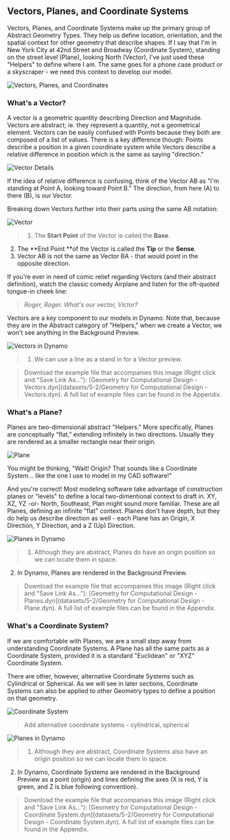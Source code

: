## Vectors, Planes, and Coordinate Systems
Vectors, Planes, and Coordinate Systems make up the primary group of Abstract Geometry Types. They help us define location, orientation, and the spatial context for other geometry that describe shapes. If I say that I'm in New York City at 42nd Street and Broadway (Coordinate System), standing on the street level (Plane), looking North (Vector), I've just used these "Helpers" to define where I am. The same goes for a phone case product or a skyscraper - we need this context to develop our model.

![Vectors, Planes, and Coordinates](images/5-2/VectorsPlanesCoodinates.png)


### What's a Vector?

A vector is a geometric quantity describing Direction and Magnitude. Vectors are abstract; ie. they represent a quantity, not a geometrical element. Vectors can be easily confused with Points because they both are composed of a list of values. There is a key difference though: Points describe a position in a given coordinate system while Vectors describe a relative difference in position which is the same as saying "direction."

![Vector Details](images/5-2/Vector-Detailed.png)

If the idea of relative difference is confusing, think of the Vector AB as "I'm standing at Point A, looking toward Point B." The direction, from here (A) to there (B), is our Vector.

Breaking down Vectors further into their parts using the same AB notation:

![Vector](images/5-2/Vector.png)
> 1. The **Start Point** of the Vector is called the **Base**.
2. The **End Point **of the Vector is called the **Tip** or the **Sense**.
3. Vector AB is not the same as Vector BA - that would point in the opposite direction.

If you're ever in need of comic relief regarding Vectors (and their abstract definition), watch the classic comedy Airplane and listen for the oft-quoted tongue-in cheek line:

> *Roger, Roger. What's our vector, Victor?*

Vectors are a key component to our models in Dynamo. Note that, because they are in the Abstract category of "Helpers," when we create a Vector, we won't see anything in the Background Preview.

![Vectors in Dynamo](images/5-2/Dynamo-Vector.png)
> 1. We can use a line as a stand in for a Vector preview.

>Download the example file that accompanies this image (Right click and "Save Link As..."): [Geometry for Computational Design - Vectors.dyn](datasets/5-2/Geometry for Computational Design - Vectors.dyn). A full list of example files can be found in the Appendix.

### What's a Plane?

Planes are two-dimensional abstract "Helpers." More specifically, Planes are conceptually “flat,” extending infinitely in two directions. Usually they are rendered as a smaller rectangle near their origin.

![Plane](images/5-2/Plane.png)

You might be thinking, "Wait! Origin? That sounds like a Coordinate System... like the one I use to model in my CAD software!"

And you're correct! Most modeling software take advantage of construction planes or "levels" to define a local two-dimentional context to draft in. XY, XZ, YZ -or- North, Southeast, Plan might sound more familiar. These are all Planes, defining an infinite "flat" context. Planes don't have depth, but they do help us describe direction as well - each Plane has an Origin, X Direction, Y Direction, and a Z (Up) Direction.

![Planes in Dynamo](images/5-2/Dynamo-Plane.png)
> 1. Although they are abstract, Planes do have an origin position so we can locate them in space.
2. In Dynamo, Planes are rendered in the Background Preview.

>Download the example file that accompanies this image (Right click and "Save Link As..."): [Geometry for Computational Design - Planes.dyn](datasets/5-2/Geometry for Computational Design - Plane.dyn). A full list of example files can be found in the Appendix.

### What's a Coordinate System?

If we are comfortable with Planes, we are a small step away from understanding Coordinate Systems. A Plane has all the same parts as a Coordinate System, provided it is a standard "Euclidean" or "XYZ" Coordinate System.

There are other, however, alternative Coordinate Systems such as Cylindrical or Spherical. As we will see in later sections, Coordinate Systems can also be applied to other Geometry types to define a position on that geometry.

![Coordinate System](images/5-2/CoordinateSystem.png)
> Add alternative coordinate systems - cylindrical, spherical

![Planes in Dynamo](images/5-2/Dynamo-CoordinateSystem.png)

> 1. Although they are abstract, Coordinate Systems also have an origin position so we can locate them in space.
2. In Dynamo, Coordinate Systems are rendered in the Background Preview as a point (origin) and lines defining the axes (X is red, Y is green, and Z is blue following convention).

>Download the example file that accompanies this image (Right click and "Save Link As..."): [Geometry for Computational Design - Coordinate System.dyn](datasets/5-2/Geometry for Computational Design - Coordinate System.dyn). A full list of example files can be found in the Appendix.




